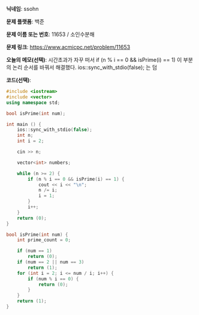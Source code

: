 **닉네임**: ssohn

**문제 플랫폼**: 백준

**문제 이름 또는 번호**: 11653 / 소인수분해

**문제 링크**: https://www.acmicpc.net/problem/11653

**오늘의 메모(선택)**: 시간초과가 자꾸 떠서 if (n % i == 0 && isPrime(i) == 1) 이 부분의 논리 순서를 바꿔서 해결했다. ios::sync_with_stdio(false); 는 덤

**코드(선택)**:

```c++
#include <iostream>
#include <vector>
using namespace std;

bool isPrime(int num);

int main () {
	ios::sync_with_stdio(false);
	int n;
	int	i = 2;

	cin >> n;

	vector<int> numbers;

	while (n >= 2) {
		if (n % i == 0 && isPrime(i) == 1) {
			cout << i << "\n";
			n /= i;
			i = 1;
		}
		i++;
	}
	return (0);
}

bool isPrime(int num) {
	int	prime_count = 0;

	if (num == 1)
		return (0);
	if (num == 2 || num == 3)
		return (1);
	for (int i = 2; i <= num / i; i++) {
		if (num % i == 0) {
			return (0);
		}
	}
	return (1);
}
```
